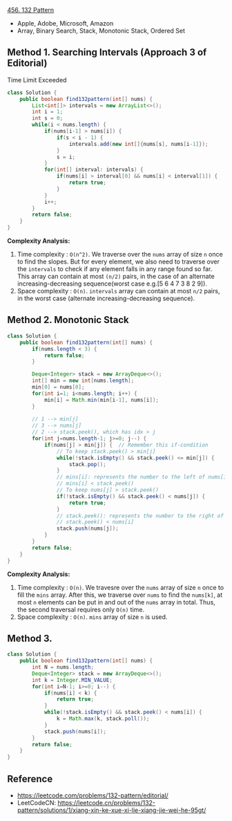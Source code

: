 [456. 132 Pattern](https://leetcode.com/problems/132-pattern/)

* Apple, Adobe, Microsoft, Amazon
* Array, Binary Search, Stack, Monotonic Stack, Ordered Set


## Method 1. Searching Intervals (Approach 3 of Editorial)
Time Limit Exceeded

```Java
class Solution {
    public boolean find132pattern(int[] nums) {
        List<int[]> intervals = new ArrayList<>();
        int i = 1;
        int s = 0;
        while(i < nums.length) {
            if(nums[i-1] > nums[i]) {
                if(s < i - 1) {
                    intervals.add(new int[]{nums[s], nums[i-1]});
                }
                s = i;
            }
            for(int[] interval: intervals) {
                if(nums[i] > interval[0] && nums[i] < interval[1]) {
                    return true;
                }
            }
            i++;
        }
        return false;
    }
}
```
**Complexity Analysis:**
1. Time complexity : `O(n^2)`. We traverse over the `nums` array of size `n` once to find the slopes. But for every element, we also need to traverse over the `intervals` to check if any element falls in any range found so far. This array can contain at most `(n/2)` pairs, in the case of an alternate increasing-decreasing sequence(worst case e.g.[5 6 4 7 3 8 2 9]).
2. Space complexity : `O(n)`. `intervals` array can contain at most `n/2` pairs, in the worst case (alternate increasing-decreasing sequence). 


## Method 2. Monotonic Stack
```Java
class Solution {
    public boolean find132pattern(int[] nums) {
        if(nums.length < 3) {
            return false;
        }

        Deque<Integer> stack = new ArrayDeque<>();
        int[] min = new int[nums.length];
        min[0] = nums[0];
        for(int i=1; i<nums.length; i++) {
            min[i] = Math.min(min[i-1], nums[i]);
        }
        
        // 1 --> min[j]
        // 3 --> nums[j]
        // 2 --> stack.peek(), which has idx > j
        for(int j=nums.length-1; j>=0; j--) {
            if(nums[j] > min[j]) {  // Remember this if-condition
                // To keep stack.peek() > min[j]
                while(!stack.isEmpty() && stack.peek() <= min[j]) {
                    stack.pop();
                }
                // mins[i]: represents the number to the left of nums[i] and less then nums[i]
                // mins[i] < stack.peek()
                // To keep nums[j] > stack.peek()
                if(!stack.isEmpty() && stack.peek() < nums[j]) {
                    return true;
                }
                // stack.peek(): represents the number to the right of nums[i] and larger than nums[i]
                // stack.peek() < nums[i]
                stack.push(nums[j]);
            }
        }
        return false;
    }
}
```
**Complexity Analysis:**
1. Time complexity : `O(n)`. We travesre over the `nums` array of size `n` once to fill the `mins` array. After this, we traverse over `nums` to find the `nums[k]`, at most `n` elements can be put in and out of the `nums` array in total. Thus, the second traversal requires only `O(n)` time.
2. Space complexity : `O(n)`. `mins` array of size `n` is used.


## Method 3. 
```java
class Solution {
    public boolean find132pattern(int[] nums) {
        int N = nums.length;
        Deque<Integer> stack = new ArrayDeque<>();
        int k = Integer.MIN_VALUE;
        for(int i=N-1; i>=0; i--) {
            if(nums[i] < k) {
                return true;
            }
            while(!stack.isEmpty() && stack.peek() < nums[i]) {
                k = Math.max(k, stack.poll());
            } 
            stack.push(nums[i]);
        }
        return false;
    }
}
```

## Reference
* https://leetcode.com/problems/132-pattern/editorial/
* LeetCodeCN: https://leetcode.cn/problems/132-pattern/solutions/1/xiang-xin-ke-xue-xi-lie-xiang-jie-wei-he-95gt/